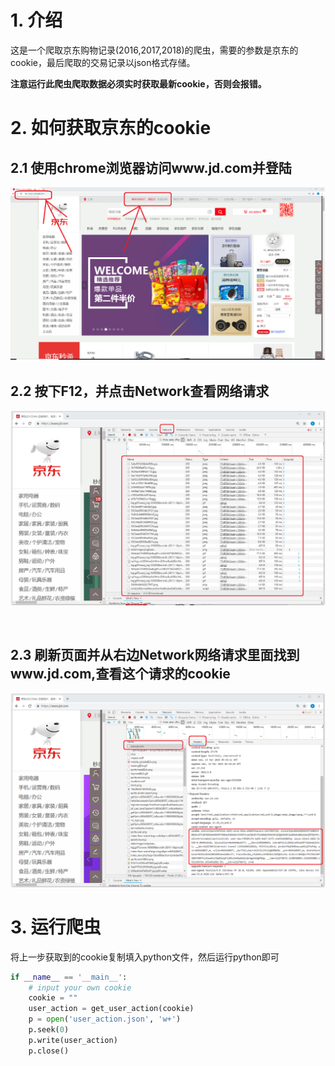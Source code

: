 # 1. 介绍
这是一个爬取京东购物记录(2016,2017,2018)的爬虫，需要的参数是京东的cookie，最后爬取的交易记录以json格式存储。

**注意运行此爬虫爬取数据必须实时获取最新cookie，否则会报错。**





# 2. 如何获取京东的cookie
## 2.1 使用chrome浏览器访问www.jd.com并登陆
![](./pics/jd_1.png) 



## 2.2 按下F12，并点击Network查看网络请求

![](./pics/jd_2.png)

​                                                                                        

## 2.3 刷新页面并从右边Network网络请求里面找到www.jd.com,查看这个请求的cookie

![](./pics/jd_3.png) 





# 3. 运行爬虫

将上一步获取到的cookie复制填入python文件，然后运行python即可

```python
if __name__ == '__main__':
    # input your own cookie
    cookie = ""
    user_action = get_user_action(cookie)
    p = open('user_action.json', 'w+')
    p.seek(0)
    p.write(user_action)
    p.close()
```


